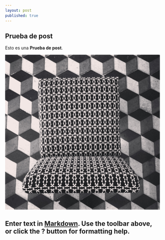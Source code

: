 ```yaml
---
layout: post
published: true
---
```


## Prueba de post

Esto es una **Prueba de post**.

![IMG_5430.JPG](images/IMG_5430.JPG)

Enter text in [Markdown](http://daringfireball.net/projects/markdown/). Use the toolbar above, or click the **?** button for formatting help.
-